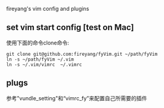 fireyang's vim config and plugins
## set vim start config [test on Mac]
使用下面的命令clone命令:

	git clone git@github.com:fireyang/fyVim.git ~/path/fyVim
	ln -s ~/path/fyVim ~/.vim
	ln -s ~/.vim/vimrc  ~/.vimrc


## plugs
参考"vundle_setting"和“vimrc_fy”来配置自己所需要的插件